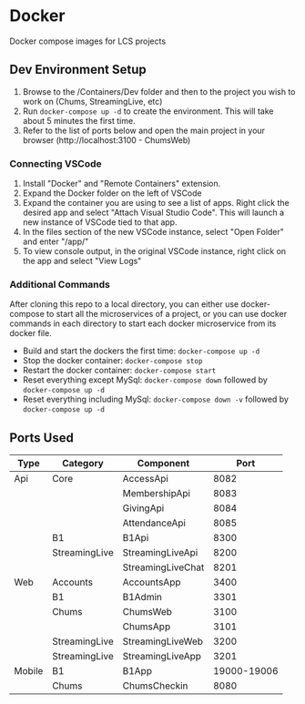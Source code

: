 # Docker
Docker compose images for LCS projects

## Dev Environment Setup
1. Browse to the /Containers/Dev folder and then to the project you wish to work on (Chums, StreamingLive, etc)
2. Run `docker-compose up -d` to create the environment.  This will take about 5 minutes the first time.
3. Refer to the list of ports below and open the main project in your browser (http://localhost:3100 - ChumsWeb)

### Connecting VSCode
1. Install "Docker" and "Remote Containers" extension.
2. Expand the Docker folder on the left of VSCode
3. Expand the container you are using to see a list of apps.  Right click the desired app and select "Attach Visual Studio Code".  This will launch a new instance of VSCode tied to that app.
4. In the files section of the new VSCode instance, select "Open Folder" and enter "/app/"
5. To view console output, in the original VSCode instance, right click on the app and select "View Logs"

### Additional Commands
After cloning this repo to a local directory, you can either use docker-compose to start all the microservices of a project, or you can use docker commands in each directory to start each docker microservice from its docker file.

* Build and start the dockers the first time: `docker-compose up -d`
* Stop the docker container: `docker-compose stop`
* Restart the docker container: `docker-compose start`
* Reset everything except MySql: `docker-compose down` followed by `docker-compose up -d`
* Reset everything including MySql: `docker-compose down -v` followed by `docker-compose up -d`

## Ports Used
|Type|Category|Component|Port|
|---|---|---|---|
|Api|Core|AccessApi|8082|
|||MembershipApi|8083|
|||GivingApi|8084|
|||AttendanceApi|8085|
||B1|B1Api|8300|
||StreamingLive|StreamingLiveApi|8200|
|||StreamingLiveChat|8201|
|Web|Accounts|AccountsApp|3400|
||B1|B1Admin|3301|
||Chums|ChumsWeb|3100|
|||ChumsApp|3101|
||StreamingLive|StreamingLiveWeb|3200|
||StreamingLive|StreamingLiveApp|3201|
|Mobile|B1|B1App|19000-19006|
||Chums|ChumsCheckin|8080|

